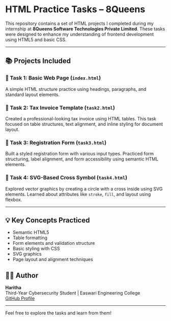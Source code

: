 # HTML Practice Tasks – 8Queens

This repository contains a set of HTML projects I completed during my internship at **8Queens Software Technologies Private Limited**. These tasks were designed to enhance my understanding of frontend development using HTML5 and basic CSS.

---

## 📚 Projects Included

### 🔹 Task 1: Basic Web Page (`index.html`)
A simple HTML structure practice using headings, paragraphs, and standard layout elements.

### 🔹 Task 2: Tax Invoice Template (`task2.html`)
Created a professional-looking tax invoice using HTML tables. This task focused on table structures, text alignment, and inline styling for document layout.

### 🔹 Task 3: Registration Form (`task3.html`)
Built a styled registration form with various input types. Practiced form structuring, label alignment, and form accessibility using semantic HTML elements.

### 🔹 Task 4: SVG-Based Cross Symbol (`task4.html`)
Explored vector graphics by creating a circle with a cross inside using SVG elements. Learned about attributes like `stroke`, `fill`, and layout using flexbox.

---

## 💡 Key Concepts Practiced
- Semantic HTML5
- Table formatting
- Form elements and validation structure
- Basic styling with CSS
- SVG graphics
- Page layout and alignment techniques

## 👩‍💻 Author
**Haritha**  
Third-Year Cybersecurity Student | Easwari Engineering College  
[GitHub Profile](https://github.com/Haritha-official)

---

Feel free to explore the tasks and learn from them!

